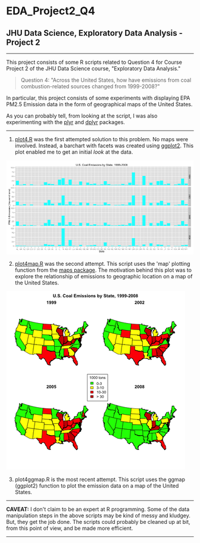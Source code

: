 # EDA_Project2_Q4
## JHU Data Science, Exploratory Data Analysis - Project 2 

***

This project consists of some R scripts related to Question 4 for Course Project 2 of the JHU Data Science course, "Exploratory Data Analysis."  

> Question 4: "Across the United States, how have emissions from coal combustion-related sources changed from 1999-2008?"

In particular, this project consists of some experiments with displaying EPA PM2.5 Emission data in the form of geographical maps of the United States.

As you can probably tell, from looking at the script, I was also experimenting with the [plyr](http://cran.r-project.org/web/packages/plyr/index.html) and [dplyr](http://cran.r-project.org/web/packages/dplyr/index.html) packages.

***

1. [plot4.R](https://github.com/cbryant1000/EDA_Project2_Q4/blob/master/plot4.R) was the first attempted solution to this problem.  No maps were involved.  Instead, a barchart with facets was created using [ggplot2](http://ggplot2.org/).  This plot enabled me to get an initial *look* at the data.

![](https://github.com/cbryant1000/EDA_Project2_Q4/blob/master/plot4.png)

2. [plot4map.R](https://github.com/cbryant1000/EDA_Project2_Q4/blob/master/plot4map.R) was the second attempt.  This script uses the 'map' plotting function from the [maps package](http://cran.r-project.org/web/packages/maps/index.html).  The motivation behind this plot was to explore the relationship of emissions to geographic location on a map of the United States.

![](https://github.com/cbryant1000/EDA_Project2_Q4/blob/master/plot4map.png)

3. plot4ggmap.R is the most recent attempt.  This script uses the ggmap (ggplot2) function to plot the emission data on a map of the United States.

***

**CAVEAT:** I don't claim to be an expert at R programming.  Some of the data manipulation steps in the above scripts may be kind of messy and kludgey.  But, they get the job done.  The scripts could probably be cleaned up at bit, from this point of view, and be made more efficient.

***
